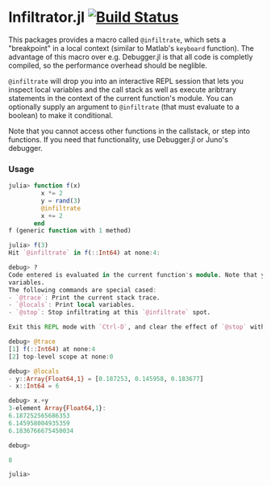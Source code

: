 # Infiltrator.jl [![Build Status](https://travis-ci.org/JuliaDebug/Infiltrator.jl.svg?branch=master)](https://travis-ci.org/JuliaDebug/Infiltrator.jl)

This packages provides a macro called `@infiltrate`, which sets a "breakpoint" in a local context
(similar to Matlab's `keyboard` function). The advantage of this macro over e.g. Debugger.jl is that
all code is completly compiled, so the performance overhead should be neglible.

`@infiltrate` will drop you into an interactive REPL session that lets you inspect local variables
and the call stack as well as execute aribtrary statements in the context of the current function's module.
You can optionally supply an argument to `@infiltrate` (that must evaluate to a boolean) to make it
conditional.

Note that you cannot access other functions in the callstack, or step into functions. If you need that
functionality, use Debugger.jl or Juno's debugger.

### Usage
```julia
julia> function f(x)
         x *= 2
         y = rand(3)
         @infiltrate
         x += 2
       end
f (generic function with 1 method)

julia> f(3)
Hit `@infiltrate` in f(::Int64) at none:4:

debug> ?
Code entered is evaluated in the current function's module. Note that you cannot change local
variables.
The following commands are special cased:
- `@trace`: Print the current stack trace.
- `@locals`: Print local variables.
- `@stop`: Stop infiltrating at this `@infiltrate` spot.

Exit this REPL mode with `Ctrl-D`, and clear the effect of `@stop` with `Infiltrator.clear_stop()`.

debug> @trace
[1] f(::Int64) at none:4
[2] top-level scope at none:0

debug> @locals
- y::Array{Float64,1} = [0.187253, 0.145958, 0.183677]
- x::Int64 = 6

debug> x.+y
3-element Array{Float64,1}:
6.187252565686353
6.145958004935359
6.1836766675450034

debug>

8

julia>
```
